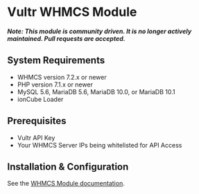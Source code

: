 # Vultr WHMCS Module

_**Note: This module is community driven. It is no longer actively maintained. Pull requests are accepted.**_

## System Requirements

* WHMCS version 7.2.x or newer
* PHP version 7.1.x or newer
* MySQL 5.6, MariaDB 5.6, MariaDB 10.0, or MariaDB 10.1
* ionCube Loader
  
## Prerequisites

* Vultr API Key
* Your WHMCS Server IPs being whitelisted for API Access

## Installation & Configuration

See the [WHMCS Module documentation](https://github.com/dfinster/whmcs-vultr/blob/update-docs/docs/index.md).
